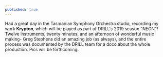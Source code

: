 ```yaml
---
published: true
---
```

Had a great day in the Tasmanian Symphony Orchestra studio, recording my work __Krypton__, which will be played as part of DRILL's 2019 season "NEON"! Twelve instruments, twenty minutes, and an afternoon of wonderful music making- Greg Stephens did an amazing job (as always), and the entire process was documented by the DRILL team for a doco about the whole production. Pics will be forthcoming.

